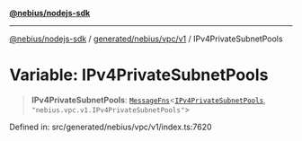 [**@nebius/nodejs-sdk**](../../../../../README.md)

---

[@nebius/nodejs-sdk](../../../../../README.md) / [generated/nebius/vpc/v1](../README.md) / IPv4PrivateSubnetPools

# Variable: IPv4PrivateSubnetPools

> **IPv4PrivateSubnetPools**: [`MessageFns`](../../../../../runtime/protos/core/interfaces/MessageFns.md)\<[`IPv4PrivateSubnetPools`](../interfaces/IPv4PrivateSubnetPools.md), `"nebius.vpc.v1.IPv4PrivateSubnetPools"`\>

Defined in: src/generated/nebius/vpc/v1/index.ts:7620
